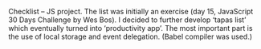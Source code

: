 Checklist – JS project. The list was initially an exercise (day 15, JavaScript 30 Days Challenge by Wes Bos).  I decided to further develop ‘tapas list’ which eventually turned into ‘productivity app’. The most important part is the use of local storage and event delegation. (Babel compiler was used.)
